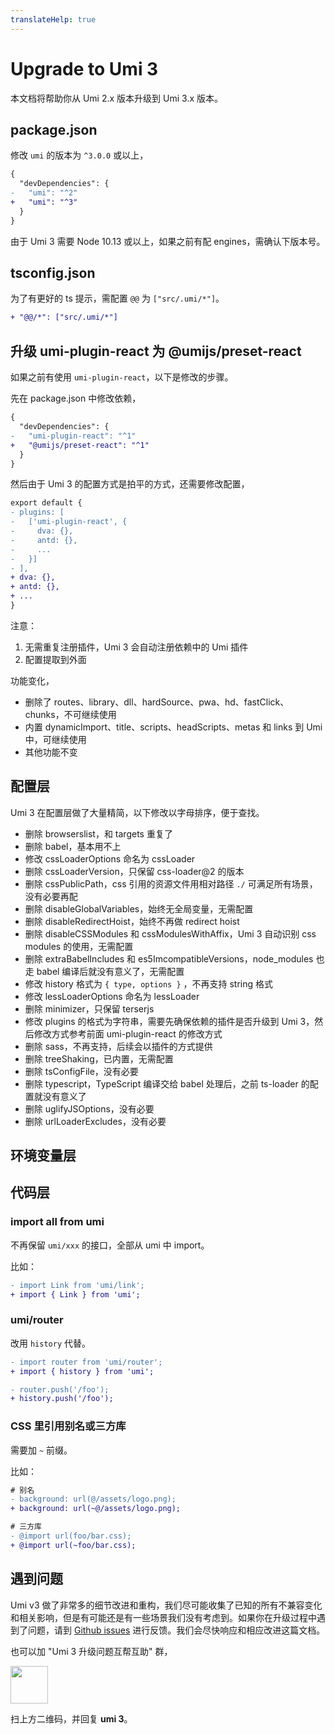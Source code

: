 ```yaml
---
translateHelp: true
---
```


# Upgrade to Umi 3


本文档将帮助你从 Umi 2.x 版本升级到 Umi 3.x 版本。

## package.json

修改 `umi` 的版本为 `^3.0.0` 或以上，

```diff
{
  "devDependencies": {
-   "umi": "^2"
+   "umi": "^3"
  }
}
```

由于 Umi 3 需要 Node 10.13 或以上，如果之前有配 engines，需确认下版本号。

## tsconfig.json

为了有更好的 ts 提示，需配置 `@@` 为 `["src/.umi/*"]`。

```diff
+ "@@/*": ["src/.umi/*"]
```

## 升级 umi-plugin-react 为 @umijs/preset-react

如果之前有使用 `umi-plugin-react`，以下是修改的步骤。

先在 package.json 中修改依赖，

```diff
{
  "devDependencies": {
-   "umi-plugin-react": "^1"
+   "@umijs/preset-react": "^1"
  }
}
```

然后由于 Umi 3 的配置方式是拍平的方式，还需要修改配置，

```diff
export default {
- plugins: [
-   ['umi-plugin-react', {
-     dva: {},
-     antd: {},
-     ...
-   }]
- ],
+ dva: {},
+ antd: {},
+ ...
}
```

注意：

1. 无需重复注册插件，Umi 3 会自动注册依赖中的 Umi 插件
2. 配置提取到外面

功能变化，

* 删除了 routes、library、dll、hardSource、pwa、hd、fastClick、chunks，不可继续使用
* 内置 dynamicImport、title、scripts、headScripts、metas 和 links 到 Umi 中，可继续使用
* 其他功能不变

## 配置层

Umi 3 在配置层做了大量精简，以下修改以字母排序，便于查找。

* 删除 browserslist，和 targets 重复了
* 删除 babel，基本用不上
* 修改 cssLoaderOptions 命名为 cssLoader
* 删除 cssLoaderVersion，只保留 css-loader@2 的版本
* 删除 cssPublicPath，css 引用的资源文件用相对路径 `./` 可满足所有场景，没有必要再配
* 删除 disableGlobalVariables，始终无全局变量，无需配置
* 删除 disableRedirectHoist，始终不再做 redirect hoist
* 删除 disableCSSModules 和 cssModulesWithAffix，Umi 3 自动识别 css modules 的使用，无需配置
* 删除 extraBabelIncludes 和 es5ImcompatibleVersions，node\_modules 也走 babel 编译后就没有意义了，无需配置
* 修改 history 格式为 `{ type, options }` ，不再支持 string 格式
* 修改 lessLoaderOptions 命名为 lessLoader
* 删除 minimizer，只保留 terserjs
* 修改 plugins 的格式为字符串，需要先确保依赖的插件是否升级到 Umi 3，然后修改方式参考前面 umi-plugin-react 的修改方式
* 删除 sass，不再支持，后续会以插件的方式提供
* 删除 treeShaking，已内置，无需配置
* 删除 tsConfigFile，没有必要
* 删除 typescript，TypeScript 编译交给 babel 处理后，之前 ts-loader 的配置就没有意义了
* 删除 uglifyJSOptions，没有必要
* 删除 urlLoaderExcludes，没有必要

## 环境变量层

## 代码层

### import all from umi

不再保留 `umi/xxx` 的接口，全部从 umi 中 import。

比如：

```diff
- import Link from 'umi/link';
+ import { Link } from 'umi';
```

### umi/router

改用 `history` 代替。

```diff
- import router from 'umi/router';
+ import { history } from 'umi';

- router.push('/foo');
+ history.push('/foo');
```

### CSS 里引用别名或三方库

需要加 `~` 前缀。

比如：

```diff
# 别名
- background: url(@/assets/logo.png);
+ background: url(~@/assets/logo.png);

# 三方库
- @import url(foo/bar.css);
+ @import url(~foo/bar.css);
```

## 遇到问题

Umi v3 做了非常多的细节改进和重构，我们尽可能收集了已知的所有不兼容变化和相关影响，但是有可能还是有一些场景我们没有考虑到。如果你在升级过程中遇到了问题，请到 [Github issues](https://github.com/umijs/umi/issues) 进行反馈。我们会尽快响应和相应改进这篇文档。

也可以加 "Umi 3 升级问题互帮互助" 群，

<img src="https://img.alicdn.com/tfs/TB1pd1ce8r0gK0jSZFnXXbRRXXa-430-430.jpg" width="60" />

扫上方二维码，并回复 **umi 3**。
